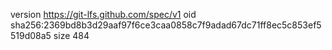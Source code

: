 version https://git-lfs.github.com/spec/v1
oid sha256:2369bd8b3d29aaf97f6ce3caa0858c7f9adad67dc71ff8ec5c853ef5519d08a5
size 484
